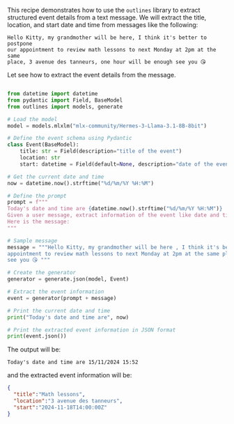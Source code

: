 This recipe demonstrates how to use the `outlines` library to extract structured event details from a text message.
We will extract the title, location, and start date and time from messages like the following:

```plaintext
Hello Kitty, my grandmother will be here, I think it's better to postpone
our appointment to review math lessons to next Monday at 2pm at the same
place, 3 avenue des tanneurs, one hour will be enough see you 😘
```

Let see how to extract the event details from the message.

```python

from datetime import datetime
from pydantic import Field, BaseModel
from outlines import models, generate

# Load the model
model = models.mlxlm("mlx-community/Hermes-3-Llama-3.1-8B-8bit")

# Define the event schema using Pydantic
class Event(BaseModel):
    title: str = Field(description="title of the event")
    location: str
    start: datetime = Field(default=None, description="date of the event if available in iso format")

# Get the current date and time
now = datetime.now().strftime("%d/%m/%Y %H:%M")

# Define the prompt
prompt = f"""
Today's date and time are {datetime.now().strftime("%d/%m/%Y %H:%M")}
Given a user message, extract information of the event like date and time in iso format, location and title.
Here is the message:
"""

# Sample message
message = """Hello Kitty, my grandmother will be here , I think it's better to postpone our
appointment to review math lessons to next Monday at 2pm at the same place, 3 avenue des tanneurs, I think that one hour will be enough
see you 😘 """

# Create the generator
generator = generate.json(model, Event)

# Extract the event information
event = generator(prompt + message)

# Print the current date and time
print("Today's date and time are", now)

# Print the extracted event information in JSON format
print(event.json())

```

The output will be:

```plaintext
Today's date and time are 15/11/2024 15:52
```

and the extracted event information will be:

```json
{
  "title":"Math lessons",
  "location":"3 avenue des tanneurs",
  "start":"2024-11-18T14:00:00Z"
}
```
